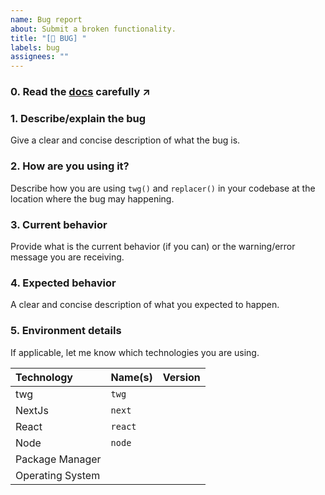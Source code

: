 ```yaml
---
name: Bug report
about: Submit a broken functionality.
title: "[🐛 BUG] "
labels: bug
assignees: ""
---
```


### 0. Read the [docs](https://github.com/hoangnhan2ka3/twg/tree/main/docs) carefully ↗️

<!-- If bugs happening before you can actually use the package, feel free to edit/remove the template. Otherwise, you should follow the template! -->

### 1. Describe/explain the bug

Give a clear and concise description of what the bug is.

### 2. How are you using it?

Describe how you are using `twg()` and `replacer()` in your codebase at the location where the bug may happening.

### 3. Current behavior

Provide what is the current behavior (if you can) or the warning/error message you are receiving.

### 4. Expected behavior

A clear and concise description of what you expected to happen.

### 5. Environment details

If applicable, let me know which technologies you are using.

| Technology       | Name(s)      | Version        |
|:-----------------|:-------------|:---------------|
| twg              | `twg`        |                |
| NextJs           | `next`       |                |
| React            | `react`      |                |
| Node             | `node`       |                |
| Package Manager  |              |                |
| Operating System |              |                |
